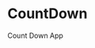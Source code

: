 # CountDown
 Count Down App
     
          
                                                       
                                                                    
                                                         
                                                 
                                               
                      
                
             
    
 
   
